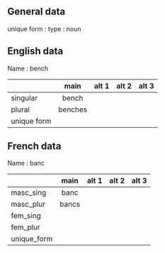 ## General data

unique form :
type : noun

## English data

Name : bench

|             |  main   | alt 1 | alt 2 | alt 3 |
| :---------- | :-----: | :---: | :---: | ----- |
| singular    |  bench  |       |       |       |
| plural      | benches |       |       |       |
| unique form |         |       |       |       |

## French data

Name : banc

|             | main  | alt 1 | alt 2 | alt 3 |
| :---------- | :---: | :---: | :---: | :---: |
| masc_sing   | banc  |       |       |       |
| masc_plur   | bancs |       |       |       |
| fem_sing    |       |       |       |       |
| fem_plur    |       |       |       |       |
| unique_form |       |       |       |       |



